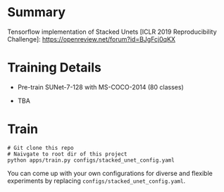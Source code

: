# Summary

Tensorflow implementation of Stacked Unets [ICLR 2019 Reproducibility Challenge]: https://openreview.net/forum?id=BJgFcj0qKX


# Training Details

* Pre-train SUNet-7-128 with MS-COCO-2014 (80 classes)

* TBA


# Train

```
# Git clone this repo
# Naivgate to root dir of this project
python apps/train.py configs/stacked_unet_config.yaml
```

You can come up with your own configurations for diverse and flexible experiments by replacing `configs/stacked_unet_config.yaml`.

